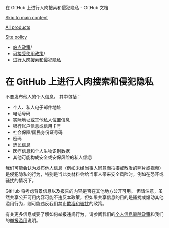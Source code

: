 在 GitHub 上进行人肉搜索和侵犯隐私 - GitHub 文档

[Skip to main content](#main-content)

[All products](/zh)

[Site policy](/site-policy)

* [站点政策](/zh/site-policy)/
* [可接受使用政策](/zh/site-policy/acceptable-use-policies)/
* [进行人肉搜索和侵犯隐私](/zh/site-policy/acceptable-use-policies/github-doxxing-and-invasion-of-privacy)

在 GitHub 上进行人肉搜索和侵犯隐私
==========

不要发布他人的个人信息。 其中包括：

* 个人、私人电子邮件地址
* 电话号码
* 实际地址或其他私人位置信息
* 银行账户信息或信用卡号
* 社会保障/国民身份证号码
* 密码
* 选民信息
* 医疗信息和个人生物识别数据
* 其他可能构成安全或安保风险的私人信息

我们可能会认为发布他人信息（例如未经当事人同意而拍摄或散发的照片或视频）是侵犯隐私的行为，特别是当此类材料会给当事人带来安全风险时，例如在恐吓或骚扰的情况下。

GitHub 将考虑背景信息以及报告的内容是否在其他地方公开可用。 但请注意，虽然共享公开可用内容可能不违反本政策，但如果共享信息的目的是骚扰或煽动其他滥用行为，则可能违反我们禁止[欺凌和骚扰](/zh/site-policy/acceptable-use-policies/github-bullying-and-harassment)的政策。

有关更多信息或要了解如何举报违规行为，请参阅我们的[个人信息删除政策](/zh/site-policy/content-removal-policies/github-private-information-removal-policy)和我们的[举报滥用](/zh/communities/maintaining-your-safety-on-github/reporting-abuse-or-spam)说明。
